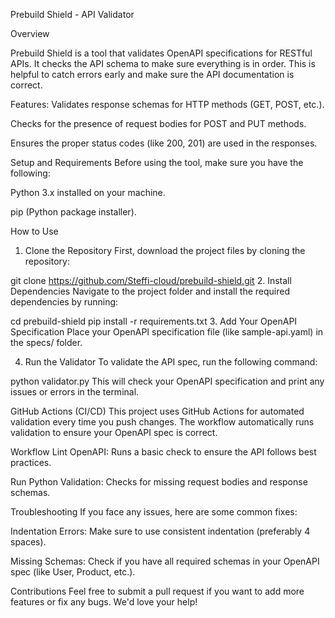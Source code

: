 Prebuild Shield - API Validator

Overview

Prebuild Shield is a tool that validates OpenAPI specifications for RESTful APIs. It checks the API schema to make sure everything is in order. This is helpful to catch errors early and make sure the API documentation is correct.

Features:
Validates response schemas for HTTP methods (GET, POST, etc.).

Checks for the presence of request bodies for POST and PUT methods.

Ensures the proper status codes (like 200, 201) are used in the responses.

Setup and Requirements
Before using the tool, make sure you have the following:

Python 3.x installed on your machine.

pip (Python package installer).

How to Use
1. Clone the Repository
First, download the project files by cloning the repository:


git clone https://github.com/Steffi-cloud/prebuild-shield.git
2. Install Dependencies
Navigate to the project folder and install the required dependencies by running:


cd prebuild-shield
pip install -r requirements.txt
3. Add Your OpenAPI Specification
Place your OpenAPI specification file (like sample-api.yaml) in the specs/ folder.

4. Run the Validator
To validate the API spec, run the following command:


python validator.py
This will check your OpenAPI specification and print any issues or errors in the terminal.

GitHub Actions (CI/CD)
This project uses GitHub Actions for automated validation every time you push changes. The workflow automatically runs validation to ensure your OpenAPI spec is correct.

Workflow
Lint OpenAPI: Runs a basic check to ensure the API follows best practices.

Run Python Validation: Checks for missing request bodies and response schemas.

Troubleshooting
If you face any issues, here are some common fixes:

Indentation Errors: Make sure to use consistent indentation (preferably 4 spaces).

Missing Schemas: Check if you have all required schemas in your OpenAPI spec (like User, Product, etc.).

Contributions
Feel free to submit a pull request if you want to add more features or fix any bugs. We'd love your help!






